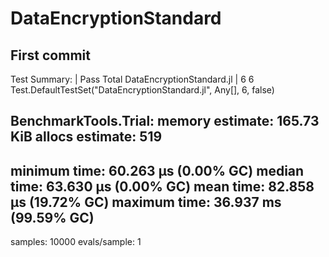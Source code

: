 # DataEncryptionStandard

## First commit
Test Summary:             | Pass  Total
DataEncryptionStandard.jl |    6      6
Test.DefaultTestSet("DataEncryptionStandard.jl", Any[], 6, false)

BenchmarkTools.Trial: 
  memory estimate:  165.73 KiB
  allocs estimate:  519
  --------------
  minimum time:     60.263 μs (0.00% GC)
  median time:      63.630 μs (0.00% GC)
  mean time:        82.858 μs (19.72% GC)
  maximum time:     36.937 ms (99.59% GC)
  --------------
  samples:          10000
  evals/sample:     1